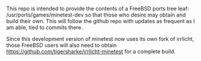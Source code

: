 This repo is intended to provide the contents of a FreeBSD ports tree leaf: /usr/ports/games/minetest-dev so that those who desire may obtain and build their own.  This will follow the github repo with updates as frequent as I am able, tied to commits there.

Since this development version of minetest now uses its own fork of irrlicht, those FreeBSD users will also need to obtain https://github.com/tigersharke/irrlicht-minetest for a complete build.
